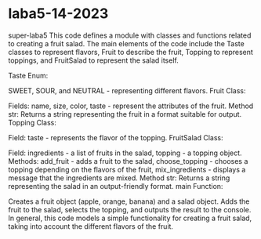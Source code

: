 # laba5-14-2023
super-laba5
This code defines a module with classes and functions related to creating a fruit salad. The main elements of the code include the Taste classes to represent flavors, Fruit to describe the fruit, Topping to represent toppings, and FruitSalad to represent the salad itself.

Taste Enum:

SWEET, SOUR, and NEUTRAL - representing different flavors.
Fruit Class:

Fields: name, size, color, taste - represent the attributes of the fruit.
Method str: Returns a string representing the fruit in a format suitable for output.
Topping Class:

Field: taste - represents the flavor of the topping.
FruitSalad Class:

Field: ingredients - a list of fruits in the salad, topping - a topping object.
Methods: add_fruit - adds a fruit to the salad, choose_topping - chooses a topping depending on the flavors of the fruit, mix_ingredients - displays a message that the ingredients are mixed.
Method str: Returns a string representing the salad in an output-friendly format.
main Function:

Creates a fruit object (apple, orange, banana) and a salad object.
Adds the fruit to the salad, selects the topping, and outputs the result to the console.
In general, this code models a simple functionality for creating a fruit salad, taking into account the different flavors of the fruit.
